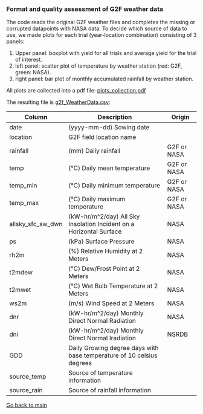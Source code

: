 ### Format and quality assessment of G2F weather data

The code reads the original G2F weather files and completes the missing or corrupted datapoints with NASA data. To decide which source of data to use, we made plots for each trial (year-location combination) consisting of 3 panels:
1) Upper panel: boxplot with yield for all trials and average yield for the trial of interest.
2) left panel: scatter plot of temperature by weather station (red: G2F, green: NASA).
3) right panel: bar plot of monthly accumulated rainfall by weather station.

All plots are collected into a pdf file: [plots_collection.pdf](https://github.com/QuantGen/G2F_RESOURCES/blob/main/Data/OutputFiles/plots_collection.pdf)

The resulting file is [g2f_WeatherData.csv](https://github.com/QuantGen/G2F_RESOURCES/blob/main/Data/OutputFiles/g2f_WeatherData.csv):

|Column|Description|Origin|
|------|-----------|------|
|date| (yyyy-mm-dd) Sowing date | |
|location| G2F field location name | |
|rainfall| (mm) Daily rainfall | G2F or NASA |
|temp| (°C) Daily mean temperature | G2F or NASA |
|temp_min| (°C) Daily minimum temperature | G2F or NASA |
|temp_max| (°C) Daily maximum temperature | G2F or NASA |
|allsky_sfc_sw_dwn| (kW-hr/m^2/day) All Sky Insolation Incident on a Horizontal Surface| NASA |
|ps|(kPa) Surface Pressure| NASA |
|rh2m|(%) Relative Humidity at 2 Meters| NASA |
|t2mdew|(°C) Dew/Frost Point at 2 Meters| NASA |
|t2mwet|(°C) Wet Bulb Temperature at 2 Meters| NASA |
|ws2m| (m/s) Wind Speed at 2 Meters| NASA |
|dnr| (kW-hr/m^2/day) Monthly Direct Normal Radiation| NASA |
|dni| (kW-hr/m^2/day) Monthly Direct Normal Iradiation| NSRDB |
|GDD| Daily Growing degree days with base temperature of 10 celsius degrees|  |
|source_temp| Source of temperature information|  |
|source_rain| Source of rainfall information|  |

[Go back to main](https://github.com/QuantGen/G2F_RESOURCES)
